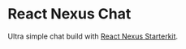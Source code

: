 React Nexus Chat
================

Ultra simple chat build with [React Nexus Starterkit](https://github.com/elierotenberg/react-nexus-starterkit.git).
